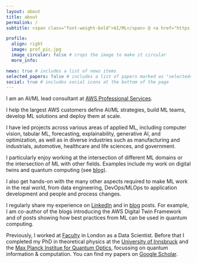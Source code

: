 ```yaml
---
layout: about
title: about
permalink: /
subtitle: <span class="font-weight-bold">AI/ML</span> @ <a href="https://aws.amazon.com/"> AWS </a> <span class="font-weight-bold"> • </span> PhD in Quantum Physics <span class="font-weight-bold"> • </span>  Previously <a href="https://faculty.ai/"> Faculty </a> / <a href="https://www.mpq.mpg.de/en"> MPQ </a>

profile:
  align: right
  image: prof_pic.jpg
  image_circular: false # crops the image to make it circular
  more_info:

news: true # includes a list of news items
selected_papers: false # includes a list of papers marked as "selected={true}"
social: true # includes social icons at the bottom of the page
---
```


I am an AI/ML lead consultant at [AWS Professional Services](https://aws.amazon.com/professional-services/).

I help the largest AWS customers define AI/ML strategies, build ML teams, develop ML solutions and deploy them at scale.

I have led projects across various areas of applied ML, including computer vision, tabular ML, forecasting, explainability, generative AI, and optimization, as well as in diverse industries such as manufacturing and industrials, automotive, healthcare and life sciences, and government.

I particularly enjoy working at the intersection of different ML domains or the intersection of ML with other fields. Examples include my work on digital twins and quantum computing (see [blog](/blog)).

I also get hands-on with the many other aspects required to make ML work in the real world, from data engineering, DevOps/MLOps to application development and people and process changes.

I regularly share my experience on [LinkedIn](https://www.linkedin.com/in/davidsauerwein/) and in [blog](/blog) posts. For example, I am co-author of the blogs introducing the AWS Digital Twin Framework and of posts showing how best practices from ML can be used in quantum computing.

Previously, I worked at [Faculty](https://faculty.ai/) in London as a Data Scientist. Before that I completed my PhD in theoretical physics at the [University of Innsbruck](https://www.uibk.ac.at/sp-physik/index.html.en) and the [Max Planck Institue for Quantum Optics](https://www.mpq.mpg.de/en), focussing on quantum information & computation. You can find my papers on [Google Scholar](https://scholar.google.com/citations?user=5yn1bREAAAAJ&hl=en).
